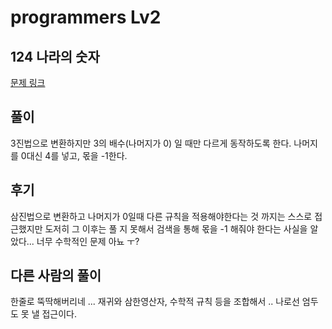 # programmers Lv2

## 124 나라의 숫자


[문제 링크](https://programmers.co.kr/learn/courses/30/lessons/12899)

## 풀이

3진법으로 변환하지만 3의 배수(나머지가 0) 일 때만 다르게 동작하도록 한다.
나머지를 0대신 4를 넣고, 몫을 -1한다. 

## 후기

삼진법으로 변환하고 나머지가 0일때 다른 규칙을 적용해야한다는 것 까지는 스스로 접근했지만
도저히 그 이후는 풀 지 못해서 검색을 통해 몫을 -1 해줘야 한다는 사실을 알았다...
너무 수학적인 문제 아뇨 ㅜ? 

## 다른 사람의 풀이

한줄로 뚝딱해버리네 ... 재귀와 삼한영산자, 수학적 규칙 등을 조합해서 ..
나로선 엄두도 못 낼 접근이다. 
